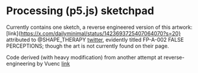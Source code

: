# Processing (p5.js) sketchpad

Currently contains one sketch, a reverse engineered version of this artwork: [link]{https://x.com/dailyminimal/status/1423693725407064070?s=20} attributed to @SHAPE_THERAPY [twitter](https://twitter.com/shape_therapy), evidently titled FP-A-002 FALSE PERCEPTIONS; though the art is not currently found on their page. 


Code derived (with heavy modification) from another attempt at reverse-engineering by Vuenc [link](https://www.reddit.com/r/generative/comments/1ac47v2/comment/kjsrmsq/?utm_source=share&utm_medium=web3x&utm_name=web3xcss&utm_term=1&utm_content=share_button)